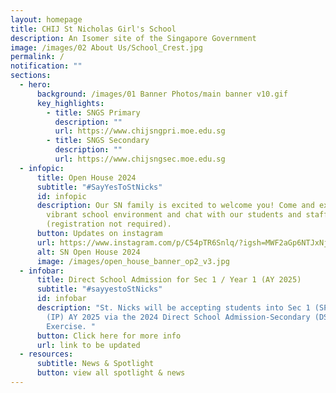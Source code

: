 ```yaml
---
layout: homepage
title: CHIJ St Nicholas Girl's School
description: An Isomer site of the Singapore Government
image: /images/02 About Us/School_Crest.jpg
permalink: /
notification: ""
sections:
  - hero:
      background: /images/01 Banner Photos/main banner v10.gif
      key_highlights:
        - title: SNGS Primary
          description: ""
          url: https://www.chijsngpri.moe.edu.sg
        - title: SNGS Secondary
          description: ""
          url: https://www.chijsngsec.moe.edu.sg
  - infopic:
      title: Open House 2024
      subtitle: "#SayYesToStNicks"
      id: infopic
      description: Our SN family is excited to welcome you! Come and experience our
        vibrant school environment and chat with our students and staff
        (registration not required).
      button: Updates on instagram
      url: https://www.instagram.com/p/C54pTR6Snlq/?igsh=MWF2aGp6NTJxNjh1OA==
      alt: SN Open House 2024
      image: /images/open_house_banner_op2_v3.jpg
  - infobar:
      title: Direct School Admission for Sec 1 / Year 1 (AY 2025)
      subtitle: "#sayyestoStNicks"
      id: infobar
      description: "St. Nicks will be accepting students into Sec 1 (SP) and Year 1
        (IP) AY 2025 via the 2024 Direct School Admission-Secondary (DSA-Sec)
        Exercise. "
      button: Click here for more info
      url: link to be updated
  - resources:
      subtitle: News & Spotlight
      button: view all spotlight & news
---
```

